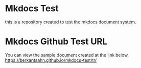 # Mkdocs Test
this is a repository created to test the mkdocs document system.

# Mkdocs Github Test URL
You can view the sample document created at the link below.
https://berkantsahn.github.io/mkdocs-test/tr/
